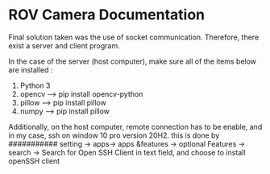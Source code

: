 # ROV Camera Documentation 

Final solution taken was the use of socket communication. Therefore, there exist a server and client program. 

In the case of the server (host computer), make sure all of the items below are installed :
  1. Python 3
  2. opencv --> pip install opencv-python
  3. pillow --> pip install pillow
  4. numpy --> pip install pillow
  
Additionally, on the host computer, remote connection has to be enable, and in my case, ssh on window 10 pro version 20H2. this is done by
########### setting -> apps-> apps &features -> optional Features -> search -> Search for Open SSH Client in text field, and choose to install openSSH client
